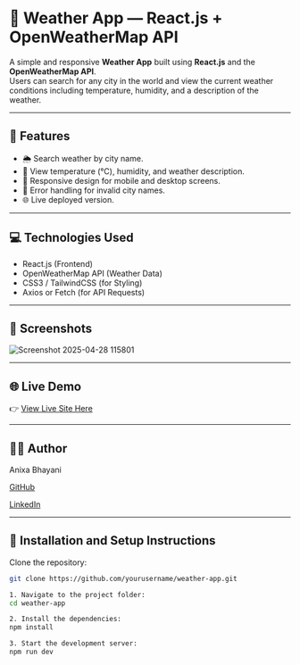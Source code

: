 # 📌 Weather App — React.js + OpenWeatherMap API

A simple and responsive **Weather App** built using **React.js** and the **OpenWeatherMap API**.  
Users can search for any city in the world and view the current weather conditions including temperature, humidity, and a description of the weather.

---

## 🚀 Features
- 🌦️ Search weather by city name.
- 📍 View temperature (°C), humidity, and weather description.
- 📱 Responsive design for mobile and desktop screens.
- 🔄 Error handling for invalid city names.
- 🌐 Live deployed version.

---

## 💻 Technologies Used
- React.js (Frontend)
- OpenWeatherMap API (Weather Data)
- CSS3 / TailwindCSS (for Styling)
- Axios or Fetch  (for API Requests)

---

## 📸 Screenshots

![Screenshot 2025-04-28 115801](https://github.com/user-attachments/assets/d53cc1a3-ed73-4e8a-95ef-03b6385bf162)

---

## 🌐 Live Demo
👉 [View Live Site Here](https://weather-anixa.netlify.app/)

---
## 🙋‍♂️ Author
Anixa Bhayani

[GitHub](https://github.com/Anixa-Dev)

[LinkedIn](https://www.linkedin.com/in/anixa-bhayani-637263178/)

---

## 🔧 Installation and Setup Instructions

Clone the repository:

```bash
git clone https://github.com/yourusername/weather-app.git

1. Navigate to the project folder:
cd weather-app

2. Install the dependencies:
npm install

3. Start the development server:
npm run dev
